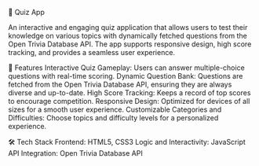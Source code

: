 🧠 Quiz App

An interactive and engaging quiz application that allows users to test their knowledge on various topics with dynamically fetched questions from the Open Trivia Database API. The app supports responsive design, high score tracking, and provides a seamless user experience.

🚀 Features
Interactive Quiz Gameplay: Users can answer multiple-choice questions with real-time scoring.
Dynamic Question Bank: Questions are fetched from the Open Trivia Database API, ensuring they are always diverse and up-to-date.
High Score Tracking: Keeps a record of top scores to encourage competition.
Responsive Design: Optimized for devices of all sizes for a smooth user experience.
Customizable Categories and Difficulties: Choose topics and difficulty levels for a personalized experience.

🛠️ Tech Stack
Frontend: HTML5, CSS3
Logic and Interactivity: JavaScript 
API Integration: Open Trivia Database API


